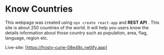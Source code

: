 # Know Countries
This webpage was created using ```npx create react-app``` and **REST API** .
This site is about 250 countries of the world.
It will help you users know the details information about those country such as  population, area, flag, language, region etc.


Live-site: [https://frosty-curie-08e48c.netlify.app]
